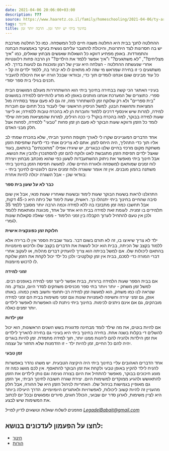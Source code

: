 ```yaml
---
date: 2021-04-06 20:06:00+03:00
description: ???
source: https://www.haaretz.co.il/family/homeschooling/2021-04-06/ty-article/.premium/0000017f-f8eb-d887-a7ff-f8ef23100000
tags: חינוך
title: בחינוך ביתי יש יותר זמן. הרבה יותר זמן
---
```


ההחלטה לחנך בבית היא החלטה משנה חיים לכל המשפחה. כמו כל החלטה מורכבת יש בה חסרונות לצד היתרונות, והיכולת להתגבר עליהם נעשית בעיקר באמצעות הבחנה והתמודדות. באופן מפתיע דווקא כל השאלות שאנשים מבחוץ שואלים, כמו "איך מצליחים?", "לא משתגעים?" ו"איך אפשר ללמד את הילדים?" הן הרבה פחות רלוונטיות אחרי שנעשתה ההחלטה - הצלחה היא עניין של רצון ומוכנות גם לטעות בדרך. לא משתגעים כי זו בחירה שמראש מי שזה לא מתאים לו לא יבחר בה, ללמד ילדים זה קל - כל עוד מבינים שגם אנחנו לומדים תוך כדי, ובוודאי שבכל הורה יש את היכולת להעביר תכנים בגילי בית ספר יסודי.

בעיניי האתגר הכי קשה בבחירה בחינוך ביתי הוא ההשתחררות מעולם המושגים הבית ספרי. כתוצרים של המערכת אנחנו מותנים באופן לא מודע להתייחס ללמידה במושגים "בית ספריים" ולא רק שלוקח זמן להשתחרר מזה, זה גם לא פעם עומד בסתירה מול המציאות ותחושות הבטן. למשל הניסיון הראשוני שלי לעבוד בכל תחום עם חוברות למידה, למרות שיש אינסוף דרכים ללמוד וחוברות הן לא בהכרח טובות ללמידה; או לייצר שעות למידה בבוקר, למה בהכרח בוקר? כי ככה רגילים, למרות שהמציאות מוכיחה שילד לומד כל הזמן ודווקא שעות הבוקר לא פעם הן זמן פחות "טבעי" ללמידה, לפחות אצל חלק מבני האדם. 

אחד הדברים המעניינים שקרו לי לאורך תקופת החינוך הביתי, שלא בהכרח שמתי לב אליו תוך כדי התהליך, היה היחס לזמן. אתם לא צריכים אותי כדי לדעת שתפיסת הזמן משחקת מקום מרכזי בחיים שלנו כבוגרים, יש שיגידו אפילו "מתוכנתים" בהתאם, בעוד שאצל ילדים תפיסת הזמן מתגבשת לאט ולוקח להם זמן להסתנכרן ולהבין את הנושא. אבל חינוך ביתי מאפשר את ניתוק ההשתעבדות לשעון כפי שהוא מוכתב מבחוץ ויצירת לוח זמנים שמותאם למשפחה ולאורח החיים שלה. למעשה תפיסת הזמן בחינוך ביתי משתנה בהמון מובנים. אין זה אומר ששגרה ולוח זמנים אינם רלוונטיים לחינוך ביתי - בוודאי שכן - אבל השגרה יכולה להיות אחרת:

**כבר לא על שעון בית ספר**

התרגלנו לראות בשעות הבוקר שעות לימוד ובשעות שאחריו שעות פנאי, אבל אין שום סיבה שהחיים בחינוך ביתי יתנהלו כך. ראשית, שעת לימוד של כיתה היא כ-45 דקות, אבל תחשבו כמה זמן מתבזבז בה ללא למידה וכמה הרבה יותר מסובך ללמד 35 תלמידים בו זמנית. לעומת זאת למידה בבית היא אחד על אחד, מכוונת ומותאמת ללומד ולכן אין טעם להתחיל לערוך הקבלה בין זמני הלימוד - מפני שאלה סקאלות שונות לגמרי.

**חלוקת זמן כפונקציה אישית**

ילד לא צריך שיאיצו בו, זה לא תורם בשום דבר. בעוד שבבית הספר אין לו ברירה אלא ללמוד בקצב של הכיתה, בבית הוא יכול לעשות את הדברים בקצב שלו ולרכוש מיומנויות בהתאם ליכולות שלו. אם למשל בכיתה הוא צריך להעתיק דברים מהלוח, או לעקוב אחרי דברי המורה כדי לסכם, בבית אין זמן קולקטיבי ולכן כל ילד יכול לקחת את הזמן שלוקח לו לרכוש מיומנות.

**זמני למידה**

אם בבית הספר שעות הלמידה ברורות, בבית אפשר לייצר זמני למידה באופנים רבים. למשל זמן משחק - יותר ויותר בתי ספר מכניסים משחקים לסדר היום, ובצדק. מה שנראה לנו כמו משחק, הוא למעשה זמן למידה רב-תחומי וחשוב מאין כמוהו. באותו אופן, גם זמני יצירה וחשיפה לאמנויות שונות וגם זמני משימות בבית הם זמני למידה מובהקים, גם אם אינם ניתנים לכימות. בחינוך ביתי ניתנת לנו האפשרות לאפשר לילדים יותר זמנים כאלה.

**זמן ילדות**

אם להיות בוטים, את מה שילד לומד מבחינה פדגוגית בשש השנים הראשונות, הוא יכול להשלים די בקלות בשנה אחת. בחירה בחינוך ביתי היא בעיניי גם בחירה להאריך לילדים את זמן הילדות ולהניח להם ליהנות ממנו יותר, תוך למידה מתמדת. זמן להיות בוגרים יהיה להם כל החיים, זמן להיות ילד - זו הזדמנות שלא תחזור על עצמה.

**זמן טבעי**

אחד הדברים האהובים עליי בחינוך ביתי היה היקיצה הטבעית. יש משהו נהדר באפשרות להניח לילד להקיץ באופן טבעי ולקחת את זמן הבוקר להתאסף. אין לכם מושג כמה זה מונע חיכוכים בבוקר, מאפשר להתחיל את היום בצורה נעימה וגם נותן לילדים את הזמן להתאושש ולהגיע ממוקדים למשימות היום. יצירת שגרה חשובה לחינוך הביתי, אך הזמן גם מאופיין בגמישות בניהול שלו. האחריות לניהול הזמן היא של ההורה, אבל חלק מהעניין זה להיות קשוב ליכולות, לאפשרויות ולאתגרים היומיומיים. הדרך היעילה ביותר היא לציין משימות, לארגן סדר יום שבועי, הכולל חוגים, סיורים ומפגשים ובכל יום לכתוב את המשימות שיש לבצע.

*מוזמנים לשלוח שאלות ונושאים לדיון למייל [LegadelBabait@gmail.com](mailto:LegadelBabait@gmail.com)*

לחצו על הפעמון לעדכונים בנושא:
------------------------------

* [חינוך](https://www.themarker.com/ty-tag/0000017f-da2f-d494-a17f-de2f87270000)
* [הורות](/ty-tag/parenthood-0000017f-da26-d938-a17f-fe2ebef50000)